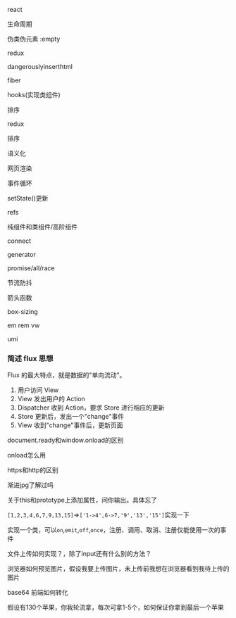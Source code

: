 react

生命周期

伪类伪元素 :empty

redux

dangerouslyinserthtml

fiber

hooks(实现类组件)

排序

redux

排序

语义化

网页渲染

事件循环

setState()更新

refs

纯组件和类组件/高阶组件

connect

generator

promise/all/race

节流防抖

箭头函数

box-sizing

em rem vw 

umi

### 简述 flux 思想

Flux 的最大特点，就是数据的"单向流动"。

1. 用户访问 View
2. View 发出用户的 Action
3. Dispatcher 收到 Action，要求 Store 进行相应的更新
4. Store 更新后，发出一个"change"事件
5. View 收到"change"事件后，更新页面





document.ready和window.onload的区别

onload怎么用

https和http的区别

渐进jpg了解过吗

关于this和prototype上添加属性，问你输出。具体忘了

`[1,2,3,4,6,7,9,13,15]`=>`['1->4',6->7,'9','13','15']`实现一下

实现一个类，可以`on`,`emit`,`off`,`once`，注册、调用、取消、注册仅能使用一次的事件

文件上传如何实现？，除了input还有什么别的方法？

浏览器如何预览图片，假设我要上传图片，未上传前我想在浏览器看到我待上传的图片

base64 前端如何转化

假设有130个苹果，你我轮流拿，每次可拿1-5个，如何保证你拿到最后一个苹果

